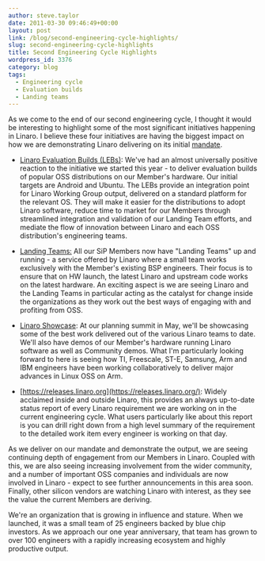 ```yaml
---
author: steve.taylor
date: 2011-03-30 09:46:49+00:00
layout: post
link: /blog/second-engineering-cycle-highlights/
slug: second-engineering-cycle-highlights
title: Second Engineering Cycle Highlights
wordpress_id: 3376
category: blog
tags:
  - Engineering cycle
  - Evaluation builds
  - Landing teams
---
```


As we come to the end of our second engineering cycle, I thought it would be interesting to highlight some of the most significant initiatives happening in Linaro. I believe these four initiatives are having the biggest impact on how we are demonstrating Linaro delivering on its initial [mandate](/about/).

- [Linaro Evaluation Builds (LEBs)](https://wiki-archive.linaro.org/Platform/Android): We've had an almost universally positive reaction to the initiative we started this year - to deliver evaluation builds of popular OSS distributions on our Member's hardware. Our initial targets are Android and Ubuntu. The LEBs provide an integration point for Linaro Working Group output, delivered on a standard platform for the relevant OS. They will make it easier for the distributions to adopt Linaro software, reduce time to market for our Members through streamlined integration and validation of our Landing Team efforts, and mediate the flow of innovation between Linaro and each OSS distribution's engineering teams.

- [Landing Teams:](https://wiki-archive.linaro.org/LandingTeams) All our SiP Members now have "Landing Teams" up and running - a service offered by Linaro where a small team works exclusively with the Member's existing BSP engineers. Their focus is to ensure that on HW launch, the latest Linaro and upstream code works on the latest hardware. An exciting aspect is we are seeing Linaro and the Landing Teams in particular acting as the catalyst for change inside the organizations as they work out the best ways of engaging with and profiting from OSS.

- [Linaro Showcase](https://wiki-archive.linaro.org/Events/2011-05-LDS): At our planning summit in May, we'll be showcasing some of the best work delivered out of the various Linaro teams to date. We'll also have demos of our Member's hardware running Linaro software as well as Community demos. What I'm particularly looking forward to here is seeing how TI, Freescale, ST-E, Samsung, Arm and IBM engineers have been working collaboratively to deliver major advances in Linux OSS on Arm.

- [https://releases.linaro.org](https://releases.linaro.org/): Widely acclaimed inside and outside Linaro, this provides an always up-to-date status report of every Linaro requirement we are working on in the current engineering cycle. What users particularly like about this report is you can drill right down from a high level summary of the requirement to the detailed work item every engineer is working on that day.

As we deliver on our mandate and demonstrate the output, we are seeing continuing depth of engagement from our Members in Linaro. Coupled with this, we are also seeing increasing involvement from the wider community, and a number of important OSS companies and individuals are now involved in Linaro - expect to see further announcements in this area soon. Finally, other silicon vendors are watching Linaro with interest, as they see the value the current Members are deriving.

We're an organization that is growing in influence and stature. When we launched, it was a small team of 25 engineers backed by blue chip investors. As we approach our one year anniversary, that team has grown to over 100 engineers with a rapidly increasing ecosystem and highly productive output.
